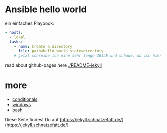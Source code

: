 
# Ansible hello world

ein einfaches Playbook:

```yaml
- hosts:
  - lokal
  tasks:
    - name: Create a directory
      file: path=hello_world state=directory
    # jetzt schreibe ich eine sehr lange ZEILE und schaue, ob ich hier scrollen kann.
```

read about github-pages here [./README-jekyll](./README-jekyll)

# more

- [conditionals](./Conditionals.html)
- [windows](./windows.html)
- [bash](./bash.html)

Diese Seite findest Du auf [https://jekyll.schnatzefatt.de/](https://jekyll.schnatzefatt.de/)
